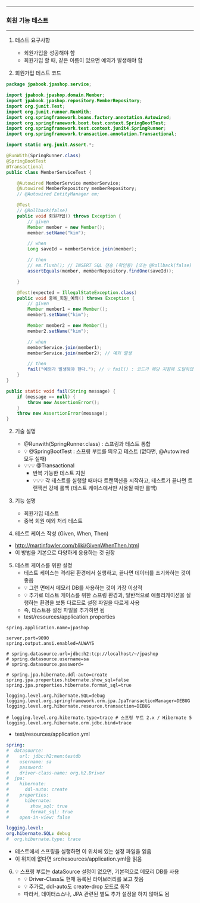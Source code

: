 -----
### 회원 기능 테스트
-----
1. 테스트 요구사항
   - 회원가입을 성공해야 함
   - 회원가입 할 때, 같은 이름이 있으면 예외가 발생해야 함

2. 회원가입 테스트 코드
```java
package jpabook.jpashop.service;

import jpabook.jpashop.domain.Member;
import jpabook.jpashop.repository.MemberRepository;
import org.junit.Test;
import org.junit.runner.RunWith;
import org.springframework.beans.factory.annotation.Autowired;
import org.springframework.boot.test.context.SpringBootTest;
import org.springframework.test.context.junit4.SpringRunner;
import org.springframework.transaction.annotation.Transactional;

import static org.junit.Assert.*;

@RunWith(SpringRunner.class)
@SpringBootTest
@Transactional
public class MemberServiceTest {

    @Autowired MemberService memberService;
    @Autowired MemberRepository memberRepository;
    // @Autowired EntityManager em;

    @Test
    // @Rollback(false)
    public void 회원가입() throws Exception {
        // given
        Member member = new Member();
        member.setName("kim");

        // when
        Long saveId = memberService.join(member);

        // then
        // em.flush(); // INSERT SQL 전송 (확인용) [또는 @Rollback(false) 애너테이션 추가]
        assertEquals(member, memberRepository.findOne(saveId));

    }

    @Test(expected = IllegalStateException.class) 
    public void 중복_회원_예외() throws Exception {
        // given
        Member member1 = new Member();
        member1.setName("kim");

        Member member2 = new Member();
        member2.setName("kim");

        // when
        memberService.join(member1);
        memberService.join(member2); // 예외 발생

        // then
        fail("예외가 발생해야 한다."); // 💡 fail() : 코드가 해당 지점에 도달하였을 때, 무조건 실패로 AssertError가 발생하고 다음 라인부터 실행하지 않음
    }
}
```
```java
public static void fail(String message) {
	if (message == null) {
		throw new AssertionError();
	}
	throw new AssertionError(message);
}
```

2. 기술 설명
   - @Runwith(SpringRunner.class) : 스프링과 테스트 통합
   - 💡 @SpringBootTest : 스프링 부트를 띄우고 테스트 (없다면, @Autowired 모두 실패)
   - 💡💡💡 @Transactional
     + 반복 가능한 테스트 지원
     + 💡💡💡 각 테스트를 실행할 때마다 트랜잭션을 시작하고, 테스트가 끝나면 트랜잭션 강제 롤백 (테스트 케이스에서만 사용될 때만 롤백)

3. 기능 설명
   - 회원가입 테스트
   - 중복 회원 예외 처리 테스트

4. 테스트 케이스 작성 (Given, When, Then)
  - http://martinfowler.com/bliki/GivenWhenThen.html
  - 이 방법을 기본으로 다양하게 응용하는 것 권장

5. 테스트 케이스를 위한 설정
   - 테스트 케이스는 격리된 환경에서 실행하고, 끝나면 데이터를 초기화하는 것이 좋음
   - 💡 그런 면에서 메모리 DB를 사용하는 것이 가장 이상적
   - 💡 추가로 테스트 케이스를 위한 스프링 환경과, 일반적으로 애플리케이션을 실행하는 환경을 보통 다르므로 설정 파일을 다르게 사용
   - 즉, 테스트용 설정 파일을 추가하면 됨
   - test/resources/application.properties
```properties
spring.application.name=jpashop

server.port=9090
spring.output.ansi.enabled=ALWAYS

# spring.datasource.url=jdbc:h2:tcp://localhost/~/jpashop
# spring.datasource.username=sa
# spring.datasource.password=

# spring.jpa.hibernate.ddl-auto=create
spring.jpa.properties.hibernate.show_sql=false
spring.jpa.properties.hibernate.format_sql=true

logging.level.org.hibernate.SQL=debug
logging.level.org.springframework.orm.jpa.JpaTransactionManager=DEBUG
logging.level.org.hibernate.resource.transaction=DEBUG

# logging.level.org.hibernate.type=trace # 스프링 부트 2.x / Hibernate 5
logging.level.org.hibernate.orm.jdbc.bind=trace
```

  - test/resources/application.yml
```yml
spring:
#  datasource:
#    url: jdbc:h2:mem:testdb
#    username: sa
#    password:
#    driver-class-name: org.h2.Driver
#  jpa:
#    hibernate:
#      ddl-auto: create
#    properties:
#      hibernate:
#        show_sql: true
#        format_sql: true 
#    open-in-view: false

logging.level:
org.hibernate.SQL: debug 
#  org.hibernate.type: trace
```
  - 테스트에서 스프링을 실행하면 이 위치에 있는 설정 파일을 읽음
  - 이 위치에 없다면 src/resources/application.yml을 읽음

6. 💡 스프링 부트는 dataSource 설정이 없으면, 기본적으로 메모리 DB를 사용
   - 💡 Driver-Class도 현재 등록된 라이브러리를 보고 찾음
   - 💡 추가로, ddl-auto도 create-drop 모드로 동작
   - 따라서, 데이터소스나, JPA 관련된 별도 추가 설정을 하지 않아도 됨
